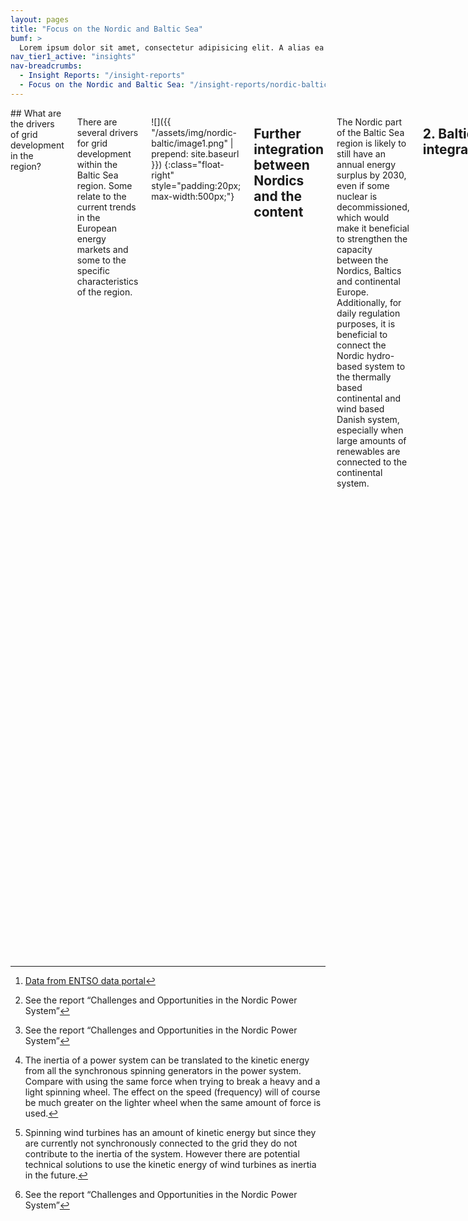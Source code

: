```yaml
---
layout: pages
title: "Focus on the Nordic and Baltic Sea"
bumf: >
  Lorem ipsum dolor sit amet, consectetur adipisicing elit. A alias ea aspernatur eaque veniam. Saepe rerum dolorum numquam quisquam animi perferendis fuga! Adipisci molestiae dicta, enim molestias voluptatum et alias corrupti autem perspiciatis libero provident ea assumenda, fugiat recusandae reprehenderit excepturi dolorem. Nemo sint aut ex hic illo unde labore sed magnam itaque deserunt blanditiis, eum, magni laudantium aliquam assumenda, cumque, accusamus architecto provident nam earum eos mollitia laboriosam dolor! Totam numquam nam animi omnis.
nav_tier1_active: "insights"
nav-breadcrumbs:
  - Insight Reports: "/insight-reports"
  - Focus on the Nordic and Baltic Sea: "/insight-reports/nordic-baltic-sea"
---
```


<div>
<div class="row">
<div class="medium-8 small-centered columns" markdown="1">
## What are the drivers of grid development in the region?

There are several drivers for grid development within the Baltic Sea region. Some relate to the current trends in the European energy markets and some to the specific characteristics of the region.

![]({{ "/assets/img/nordic-baltic/image1.png" | prepend: site.baseurl }})
{:class="float-right" style="padding:20px; max-width:500px;"}

## Further integration between Nordics and the content

The Nordic part of the Baltic Sea region is likely to still have an annual energy surplus by 2030, even if some nuclear is decommissioned, which would make it beneficial to strengthen the capacity between the Nordics, Baltics and continental Europe. Additionally, for daily regulation purposes, it is beneficial to connect the Nordic hydro-based system to the thermally based continental and wind based Danish system, especially when large amounts of renewables are connected to the continental system.

## 2. Baltic integration
To further integrate the Baltic States into the European market, enhance energy security, and decrease dependency on non ENTSO-E countries, the Baltic states need to be further interconnected to the Nordic and continental systems. This issue is described more deeply in the insight report “Baltic synchronisation”. 

## 3.  North south flows

The planned new interconnectors to the continent in combination with substantial amounts of new renewable production being built in the northern parts of the region is increasing the need to strengthen the interconnection capacities in the north-south direction in Sweden , Norway and Finland. In addition nuclear and thermal plants are expected to be decommissioned in both southern Sweden and Finland which further increases the demand for capacity in the north south direction. 

## 4.  Arctic consumption
Energy consumption in the arctic part of the region may increase due to new mining, oil and gas production facilities and server halls authorised by public authorities. This means the grid will need to be reinforcedto ensure security of supply in the area. 

## 5. XXX

## 6.  Nuclear and thermal decommissioning
A substantial proportion of Swedish and Finnish nuclear plants are expected to be decommissioned in the 2030 horizon. This would lead to an increased risk surrounding system adequacy. 

## What do the results of the TYNDP 2016 show for the region?
The project portfolio in the TYNDP 2016 is similar to the one presented in TYNDP 2014. Three new conceptual future project candidates were identified during the common planning studies (SE-DE, DKe-DE and DK-PL). In addition, two potential future reinvestment projects (SE3-DK1 and SE3-FI) were included in the TYNDP 2016.

Flow patterns and energy balances shows great variation between the analysed visions where flows are mainly southbound in vision 1,2 and 3 where a large Nordic surplus is exported to the continent. In Vision 4, the net flow between the Nordic and continental system is low while interconnectors still have a high utilisation rate due to the flow is alternating because of the Nordic hydro reservoirs are used for flexibility in cooperation with the high wind generation in Denmark, Germany and the United Kingdom. 

Market studies show that that there is a value in increasing the interconnection between the Nordics and the continent regardless of whether or not the Nordic system is producing too much power. Indeed, the hydro reservoirs of the Nordic are used by Denmark, Germany and the United Kingdom as a source of flexibility to deal with variations in production of an increasing amount of renewable energy sources. This is illustrated by market studies carried out using Vision 4 of the TYNDP 2016 (the most conservative scenario in terms of RES development).

The added value of more interconnection between the Nordics and the continent is also supported by the TYNDP 2016 CBA analysis that shows high social and economic welfare (SEW) benefits for project between the Nordics and the Continent. See project sheets for CBA results for specific projects. Annual energy balances and bulk flows are presented in Table 1and Figure 2 below. 

__INSERT TABLE__

TABLE 1- Energy balances in 2015[^1] and in the future per scenario and country

![]({{ "/assets/img/nordic-baltic/image2.png" | prepend: site.baseurl }})

Figure 2- Bulk flows in Vision 1 and Vision 4

## Why are there some differences between TYNDP and regional study results?
The TYNDP 2016 market studies were done on a pan-European scope and all regions used the same data for hydro inflow, wind and demand variation. Because of such a wide scope only one year of weather data was used in the studies. 

This notably explains why the pan-European studies’ results differ somewhat with the results of regional studies that allow for a more detailed analysis.
The most important cause for the difference in results is that the energy balance in the Nordics is very dependent on the hydrological conditions, which is illustrated in Figure 3 below.  

The benefits of interconnection projects both within the Nordics and between the Nordics and the continent is typically higher in wet or dry years, hence the benefit of interconnectors within the region is typically underestimated when analysis is done on a normal year alone. 

This partly explains why interconnection projects showing low or even negligible benefits in the TYNDP 2016 market study show higher benefits when more detailed studies is done by the regional TSO’s.

![]({{ "/assets/img/nordic-baltic/image3.png" | prepend: site.baseurl }})

__Figure 3- Simulated energy balances in Vision 4 for average, dry and wet inflow year (TWh).__


[^1]: [Data from ENTSO data portal](https://www.entsoe.eu/data/data-portal/Pages/default.aspx)

## What are the other challenges the region is facing?
The energy transition  is not only increasing the need for more transmission capacities. It also creates additional challenges for the power system such as generation adequacy, frequency stability and inertia. These challenges need to best addressed in a coordinated manner by the regional TSOs in order to find the most efficient solution. Regional cooperation is a real must. The Nordic TSOs are for example currently working together on a joint report, “Nordic challenges and opportunities”, on how to address these challenges and which is due for publication in August 2016.

Regional coordination of the TSOs will be tightened up through the creation of a Regional Service Coordinator in the Nordic. The discussion for the Nordic RSC started in May 2016. RSCs are one of the faces of regional coordination of TSOs. Existing since 2008, they will roll out in Europe by end 2017. Their role has been officialised in the System Operation Guideline, a EU network code that should become EU binding law at the end of a legislative process called the Comitology process.

## Generation adequacy
Substantial amount of nuclear and thermal production units in Nordics is expected to be phased out until 2030 and there are currently only a few plans for new non-intermittent capacity in the system. Analysis done by Nordic TSOs show that there is some loss of load expected in the 2030 perspective. It is not clear if the current market mechanisms will deliver the needed investments in peak generation capacity and/or demand side response.

Similarly, in the Baltic States, a number of old thermal units are scheduled to be decommissioned by 2030. Some of the units come to the end of their technical lifetime and some do not comply with the Industrial Emissions Directive. There are no approved plans for considerable new non-intermittent generation capacity as the current power prices are too low for new investments.

## Frequency stability 
The frequency quality in the Nordic synchronous system has been declining over the years. There are several reasons for this such as high ramping rates of interconnectors to the continent, volatile wind production and ramping of production around hour shifts (due to hourly based day ahead market).

Figure 5 shows the amount of frequency deviations in the Nordics synchronous area, which is concentrated around hour shifts.  Towards 2030 additional interconnectors and RES production is planned which means that ramping rates will increase further which may put an even higher strain on the frequency stability. 

Figure 4 below shows the increasing exchange to and from the Nordic synchronous area because of planned new interconnectors.

One of the issues that the power sector is facing in the Nordics and elsewhere in Europe is to find technical/market solutions to this increased frequency instability that is inherent to a system with more interconnection and more variable generation.

![]({{ "/assets/img/nordic-baltic/image4.png" | prepend: site.baseurl }})

__Figure 4- Interconnector flows to and from the Nordic system[^2]__

![]({{ "/assets/img/nordic-baltic/image5.png" | prepend: site.baseurl }})

__Figure 5- Frequency deviations in the Nordic system[^3]__

[^2]: See the report “Challenges and Opportunities in the Nordic Power System” 
[^3]: See the report “Challenges and Opportunities in the Nordic Power System”

## Inertia
Another reason for why the frequency stability may deteriorate further in the future is that amount of inertia in the system is expected to decrease. The amount of inertia in the system determines the immediate[^4] effect on the system frequency of a trip of a large production or consumption unit ie Nuclear block or HVDC interconnector. The inertia decrease is caused by the shift from nuclear/thermal production to RES production since that RES production is not contributing to the inertia[^5] of the power system the same way as Nuclear and thermal plant does. This creates issues in low load and high RES situations where the remaining synchronous generators might not contribute adequate amount of inertia. The figure below shows that the amount of inertia in the Nordic system in year 2025 might not be sufficient in low load and high RES production situations. Since lack of inertia could compromise system stability, other sources of inertia may have to be introduced in the future.

![]({{ "/assets/img/nordic-baltic/image6.png" | prepend: site.baseurl }})

__Figure 6- Estimated kinetic energy in 2025 as a function of total load in the synchronous area with wind and solar production and HVDC import including all climate years (1962–2012) of the market simulation scenario. The red line shows the required amount of kinetic energy[^6]__

The low inertia situation may occur also in the Baltics when the Baltics should switch to an island operation system with only HVDC interconnectors connecting the neighbouring systems. Significant amount of thermal capacities is planned to be decommissioned, however considerable large capacity of wind power is under development, which do not support the system with inertia. In case of this scenario, additional sources of inertia may have to be implemented in the Baltics, as well.

----

__Notes__

[^4]: The inertia of a power system can be translated to the kinetic energy from all the synchronous spinning generators in the power system. Compare with using the same force when trying to break a heavy and a light spinning wheel. The effect on the speed (frequency) will of course be much greater on the lighter wheel when the same amount of force is used. 

[^5]: Spinning wind turbines has an amount of kinetic energy but since they are currently not synchronously connected to the grid they do not contribute to the inertia of the system. However there are potential technical solutions to use the kinetic energy of wind turbines as inertia in the future.

[^6]: See the report “Challenges and Opportunities in the Nordic Power System”

</div>
</div>
</div>